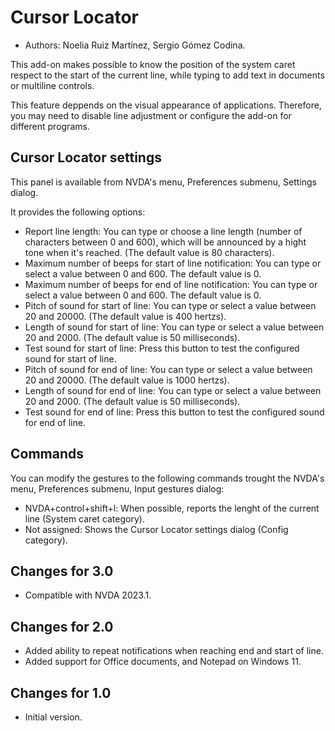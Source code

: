 # Cursor Locator

* Authors: Noelia Ruiz Martínez, Sergio Gómez Codina.

This add-on makes possible to know the position of the system caret respect to the start of the current line, while typing to add text in documents or multiline controls.

This feature deppends on the visual appearance of applications. Therefore, you may need to disable line adjustment or configure the add-on for different programs.

## Cursor Locator settings

This panel is available from NVDA's menu, Preferences submenu, Settings dialog.

It provides the following options:

* Report line length: You can type or choose a line length (number of characters between 0 and 600), which will be announced by a hight tone when it's reached. (The default value is 80 characters).
* Maximum number of beeps for start of line notification: You can type or select a value between 0 and 600. The default value is 0.
* Maximum number of beeps for end of line notification: You can type or select a value between 0 and 600. The default value is 0.
* Pitch of sound for start of line: You can type or select a value between 20 and 20000. (The default value is 400 hertzs).
* Length of sound for start of line: You can type or select a value between 20 and 2000. (The default value is 50 milliseconds).
* Test sound for start of line: Press this button to test the configured sound for start of line.
* Pitch of sound for end of line: You can type or select a value between 20 and 20000. (The default value is 1000 hertzs).
* Length of sound for end of line: You can type or select a value between 20 and 2000. (The default value is 50 milliseconds).
* Test sound for end of line: Press this button to test the configured sound for end of line.

## Commands

You can modify the gestures to the following commands trought the NVDA's menu, Preferences submenu, Input gestures dialog:

* NVDA+control+shift+l: When possible, reports the lenght of the current line (System caret category).
* Not assigned: Shows the Cursor Locator settings dialog (Config category).

## Changes for 3.0

* Compatible with NVDA 2023.1.

## Changes for 2.0

* Added ability to repeat notifications when reaching end and start of line.
* Added support for Office documents, and Notepad on Windows 11.

## Changes for 1.0

* Initial version.
